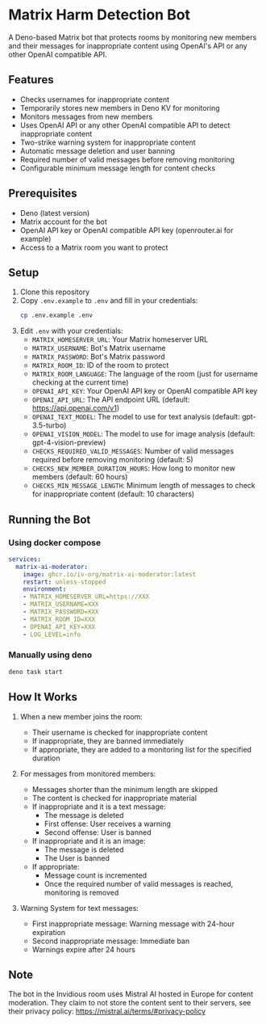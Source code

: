 # Matrix Harm Detection Bot

A Deno-based Matrix bot that protects rooms by monitoring new members and their
messages for inappropriate content using OpenAI's API or any other OpenAI
compatible API.

## Features

- Checks usernames for inappropriate content
- Temporarily stores new members in Deno KV for monitoring
- Monitors messages from new members
- Uses OpenAI API or any other OpenAI compatible API to detect inappropriate
  content
- Two-strike warning system for inappropriate content
- Automatic message deletion and user banning
- Required number of valid messages before removing monitoring
- Configurable minimum message length for content checks

## Prerequisites

- Deno (latest version)
- Matrix account for the bot
- OpenAI API key or OpenAI compatible API key (openrouter.ai for example)
- Access to a Matrix room you want to protect

## Setup

1. Clone this repository
2. Copy `.env.example` to `.env` and fill in your credentials:
   ```bash
   cp .env.example .env
   ```
3. Edit `.env` with your credentials:
   - `MATRIX_HOMESERVER_URL`: Your Matrix homeserver URL
   - `MATRIX_USERNAME`: Bot's Matrix username
   - `MATRIX_PASSWORD`: Bot's Matrix password
   - `MATRIX_ROOM_ID`: ID of the room to protect
   - `MATRIX_ROOM_LANGUAGE`: The language of the room (just for username checking at the current time)
   - `OPENAI_API_KEY`: Your OpenAI API key or OpenAI compatible API key
   - `OPENAI_API_URL`: The API endpoint URL (default: https://api.openai.com/v1)
   - `OPENAI_TEXT_MODEL`: The model to use for text analysis (default:
     gpt-3.5-turbo)
   - `OPENAI_VISION_MODEL`: The model to use for image analysis (default:
     gpt-4-vision-preview)
   - `CHECKS_REQUIRED_VALID_MESSAGES`: Number of valid messages required before
     removing monitoring (default: 5)
   - `CHECKS_NEW_MEMBER_DURATION_HOURS`: How long to monitor new members
     (default: 60 hours)
   - `CHECKS_MIN_MESSAGE_LENGTH`: Minimum length of messages to check for
     inappropriate content (default: 10 characters)

## Running the Bot

### Using docker compose

```yaml
services:
  matrix-ai-moderator:
    image: ghcr.io/iv-org/matrix-ai-moderator:latest
    restart: unless-stopped
    environment:
    - MATRIX_HOMESERVER_URL=https://XXX
    - MATRIX_USERNAME=XXX
    - MATRIX_PASSWORD=XXX
    - MATRIX_ROOM_ID=XXX
    - OPENAI_API_KEY=XXX
    - LOG_LEVEL=info
```

### Manually using deno

```bash
deno task start
```

## How It Works

1. When a new member joins the room:
   - Their username is checked for inappropriate content
   - If inappropriate, they are banned immediately
   - If appropriate, they are added to a monitoring list for the specified
     duration

2. For messages from monitored members:
   - Messages shorter than the minimum length are skipped
   - The content is checked for inappropriate material
   - If inappropriate and it is a text message:
     - The message is deleted
     - First offense: User receives a warning
     - Second offense: User is banned
   - If inappropriate and it is an image:
     - The message is deleted
     - The User is banned
   - If appropriate:
     - Message count is incremented
     - Once the required number of valid messages is reached, monitoring is
       removed

3. Warning System for text messages:
   - First inappropriate message: Warning message with 24-hour expiration
   - Second inappropriate message: Immediate ban
   - Warnings expire after 24 hours

## Note

The bot in the Invidious room uses Mistral AI hosted in Europe for content
moderation. They claim to not store the content sent to their servers, see their
privacy policy: https://mistral.ai/terms/#privacy-policy
